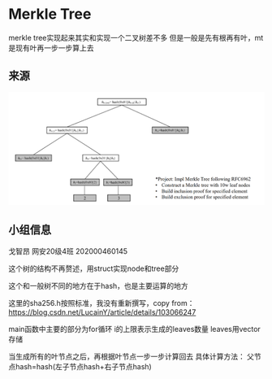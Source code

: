 Merkle Tree
====
merkle tree实现起来其实和实现一个二叉树差不多
但是一般是先有根再有叶，mt是现有叶再一步一步算上去

来源
----
![image](MT.png)

小组信息
----
戈智昂 网安20级4班 202000460145

这个树的结构不再赘述，用struct实现node和tree部分

这个和一般树不同的地方在于hash，也是主要运算的地方

这里的sha256.h按照标准，我没有重新撰写，copy from：
https://blog.csdn.net/LucainY/article/details/103066247

main函数中主要的部分为for循环
i的上限表示生成的leaves数量
leaves用vector存储

当生成所有的叶节点之后，再根据叶节点一步一步计算回去
具体计算方法：
父节点hash=hash(左子节点hash+右子节点hash)
